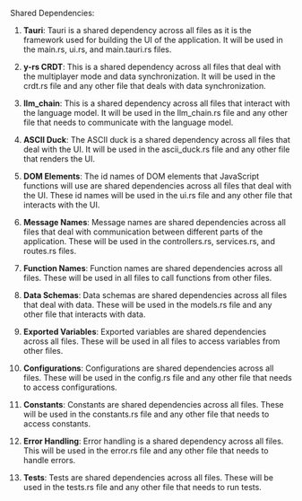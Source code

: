 Shared Dependencies:

1. **Tauri**: Tauri is a shared dependency across all files as it is the framework used for building the UI of the application. It will be used in the main.rs, ui.rs, and main.tauri.rs files.

2. **y-rs CRDT**: This is a shared dependency across all files that deal with the multiplayer mode and data synchronization. It will be used in the crdt.rs file and any other file that deals with data synchronization.

3. **llm_chain**: This is a shared dependency across all files that interact with the language model. It will be used in the llm_chain.rs file and any other file that needs to communicate with the language model.

4. **ASCII Duck**: The ASCII duck is a shared dependency across all files that deal with the UI. It will be used in the ascii_duck.rs file and any other file that renders the UI.

5. **DOM Elements**: The id names of DOM elements that JavaScript functions will use are shared dependencies across all files that deal with the UI. These id names will be used in the ui.rs file and any other file that interacts with the UI.

6. **Message Names**: Message names are shared dependencies across all files that deal with communication between different parts of the application. These will be used in the controllers.rs, services.rs, and routes.rs files.

7. **Function Names**: Function names are shared dependencies across all files. These will be used in all files to call functions from other files.

8. **Data Schemas**: Data schemas are shared dependencies across all files that deal with data. These will be used in the models.rs file and any other file that interacts with data.

9. **Exported Variables**: Exported variables are shared dependencies across all files. These will be used in all files to access variables from other files.

10. **Configurations**: Configurations are shared dependencies across all files. These will be used in the config.rs file and any other file that needs to access configurations.

11. **Constants**: Constants are shared dependencies across all files. These will be used in the constants.rs file and any other file that needs to access constants.

12. **Error Handling**: Error handling is a shared dependency across all files. This will be used in the error.rs file and any other file that needs to handle errors.

13. **Tests**: Tests are shared dependencies across all files. These will be used in the tests.rs file and any other file that needs to run tests.